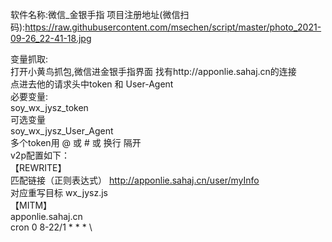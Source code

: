 软件名称:微信_金银手指
项目注册地址(微信扫码):https://raw.githubusercontent.com/msechen/script/master/photo_2021-09-26_22-41-18.jpg

变量抓取: \
打开小黄鸟抓包,微信进金银手指界面 找有http://apponlie.sahaj.cn的连接 \
点进去他的请求头中token 和 User-Agent \
必要变量: \
soy_wx_jysz_token \
可选变量 \
soy_wx_jysz_User_Agent \
多个token用 @ 或 # 或 换行 隔开 \
v2p配置如下： \
【REWRITE】 \
匹配链接（正则表达式） http://apponlie.sahaj.cn/user/myInfo \
对应重写目标   wx_jysz.js \
【MITM】   \
apponlie.sahaj.cn \
cron 0 8-22/1 * * * \
